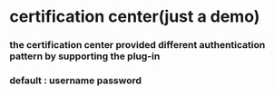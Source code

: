 # certification center(just a demo)

### the certification center provided different authentication pattern by supporting the plug-in

### default : username password
